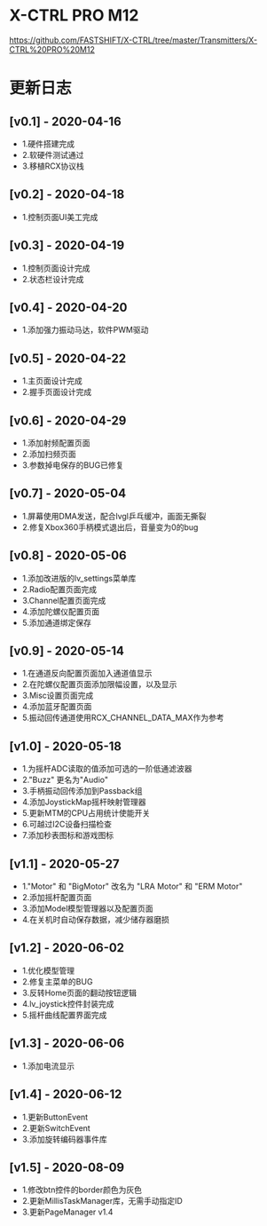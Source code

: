 # X-CTRL PRO M12
https://github.com/FASTSHIFT/X-CTRL/tree/master/Transmitters/X-CTRL%20PRO%20M12

# 更新日志

## [v0.1] - 2020-04-16 
* 1.硬件搭建完成
* 2.软硬件测试通过
* 3.移植RCX协议栈

## [v0.2] - 2020-04-18
* 1.控制页面UI美工完成

## [v0.3] - 2020-04-19
* 1.控制页面设计完成
* 2.状态栏设计完成

## [v0.4] - 2020-04-20
* 1.添加强力振动马达，软件PWM驱动

## [v0.5] - 2020-04-22
* 1.主页面设计完成
* 2.握手页面设计完成

## [v0.6] - 2020-04-29
* 1.添加射频配置页面
* 2.添加扫频页面
* 3.参数掉电保存的BUG已修复

## [v0.7] - 2020-05-04
* 1.屏幕使用DMA发送，配合lvgl乒乓缓冲，画面无撕裂
* 2.修复Xbox360手柄模式退出后，音量变为0的bug

## [v0.8] - 2020-05-06
* 1.添加改进版的lv_settings菜单库
* 2.Radio配置页面完成
* 3.Channel配置页面完成
* 4.添加陀螺仪配置页面
* 5.添加通道绑定保存

## [v0.9] - 2020-05-14
* 1.在通道反向配置页面加入通道值显示
* 2.在陀螺仪配置页面添加限幅设置，以及显示
* 3.Misc设置页面完成
* 4.添加蓝牙配置页面
* 5.振动回传通道使用RCX_CHANNEL_DATA_MAX作为参考

## [v1.0] - 2020-05-18
* 1.为摇杆ADC读取的值添加可选的一阶低通滤波器
* 2."Buzz" 更名为"Audio"
* 3.手柄振动回传添加到Passback组
* 4.添加JoystickMap摇杆映射管理器
* 5.更新MTM的CPU占用统计使能开关
* 6.可越过I2C设备扫描检查
* 7.添加秒表图标和游戏图标

## [v1.1] - 2020-05-27
* 1."Motor" 和 "BigMotor" 改名为 "LRA Motor" 和 "ERM Motor"
* 2.添加摇杆配置页面
* 3.添加Model模型管理器以及配置页面
* 4.在关机时自动保存数据，减少储存器磨损

## [v1.2] - 2020-06-02
* 1.优化模型管理
* 2.修复主菜单的BUG
* 3.反转Home页面的翻动按钮逻辑
* 4.lv_joystick控件封装完成
* 5.摇杆曲线配置界面完成

## [v1.3] - 2020-06-06
* 1.添加电流显示

## [v1.4] - 2020-06-12
* 1.更新ButtonEvent
* 2.更新SwitchEvent
* 3.添加旋转编码器事件库

## [v1.5] - 2020-08-09
* 1.修改btn控件的border颜色为灰色
* 2.更新MillisTaskManager库，无需手动指定ID
* 3.更新PageManager v1.4

